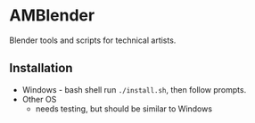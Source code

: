 # AMBlender

Blender tools and scripts for technical artists.

## Installation

* Windows - bash shell run ```./install.sh```, then follow prompts. 
* Other OS
    * needs testing, but should be similar to Windows
